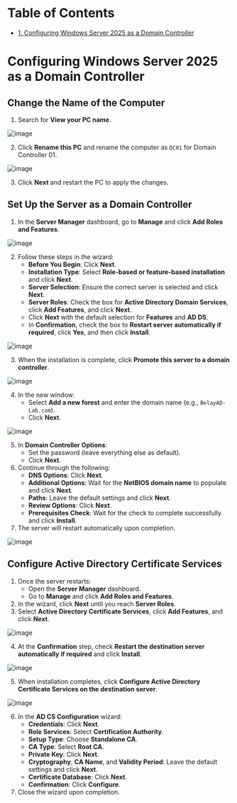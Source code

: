 # Table of Contents

- [1. Configuring Windows Server 2025 as a Domain Controller](https://github.com/shbelay/Active-Directory-Lab/edit/main/README.md#configuring-windows-server-2025-as-a-domain-controller)

# Configuring Windows Server 2025 as a Domain Controller

## Change the Name of the Computer
1. Search for **View your PC name**.

![image](https://github.com/user-attachments/assets/8b12d403-f09a-4112-b22e-38b5d0a17fa1)

2. Click **Rename this PC** and rename the computer as `DC01` for Domain Controller 01.

![image](https://github.com/user-attachments/assets/752b195a-3872-45b8-ad17-c525ff6895db)

3. Click **Next** and restart the PC to apply the changes.

## Set Up the Server as a Domain Controller
1. In the **Server Manager** dashboard, go to **Manage** and click **Add Roles and Features**.

![image](https://github.com/user-attachments/assets/aacc6dcc-d188-4b82-82ad-01a159eebcec)

2. Follow these steps in the wizard:
   - **Before You Begin**: Click **Next**.
   - **Installation Type**: Select **Role-based or feature-based installation** and click **Next**.
   - **Server Selection**: Ensure the correct server is selected and click **Next**.
   - **Server Roles**: Check the box for **Active Directory Domain Services**, click **Add Features**, and click **Next**.
   - Click **Next** with the default selection for **Features** and **AD DS**.
   - In **Confirmation**, check the box to **Restart server automatically if required**, click **Yes**, and then click **Install**.

![image](https://github.com/user-attachments/assets/c388f2ae-9dfc-4fd7-8710-f97703e9309e)

3. When the installation is complete, click **Promote this server to a domain controller**.

![image](https://github.com/user-attachments/assets/44192ac7-db4f-44c8-a1ee-08477c3cd321)

4. In the new window:
   - Select **Add a new forest** and enter the domain name (e.g., `BelayAD-Lab.com`).
   - Click **Next**.

![image](https://github.com/user-attachments/assets/843839a5-032e-4c30-bd85-80489cad8ee6)

5. In **Domain Controller Options**:
   - Set the password (leave everything else as default).
   - Click **Next**.
6. Continue through the following:
   - **DNS Options**: Click **Next**.
   - **Additional Options**: Wait for the **NetBIOS domain name** to populate and click **Next**.
   - **Paths**: Leave the default settings and click **Next**.
   - **Review Options**: Click **Next**.
   - **Prerequisites Check**: Wait for the check to complete successfully and click **Install**.
7. The server will restart automatically upon completion.

![image](https://github.com/user-attachments/assets/30e15c7b-dbf9-4489-8b4b-d05dfbbb7857)

## Configure Active Directory Certificate Services
1. Once the server restarts:
   - Open the **Server Manager** dashboard.
   - Go to **Manage** and click **Add Roles and Features**.
2. In the wizard, click **Next** until you reach **Server Roles**.
3. Select **Active Directory Certificate Services**, click **Add Features**, and click **Next**.

![image](https://github.com/user-attachments/assets/09d38f34-bbbc-4385-b8ac-79ea21f708a5)

4. At the **Confirmation** step, check **Restart the destination server automatically if required** and click **Install**.

![image](https://github.com/user-attachments/assets/19fe439d-1374-4114-a549-06b8728b070b)

5. When installation completes, click **Configure Active Directory Certificate Services on the destination server**.

![image](https://github.com/user-attachments/assets/683396d9-a15b-4d56-88c5-21898f71103b)

6. In the **AD CS Configuration** wizard:
   - **Credentials**: Click **Next**.
   - **Role Services**: Select **Certification Authority**.
   - **Setup Type**: Choose **Standalone CA**.
   - **CA Type**: Select **Root CA**.
   - **Private Key**: Click **Next**.
   - **Cryptography**, **CA Name**, and **Validity Period**: Leave the default settings and click **Next**.
   - **Certificate Database**: Click **Next**.
   - **Confirmation**: Click **Configure**.
7. Close the wizard upon completion.
